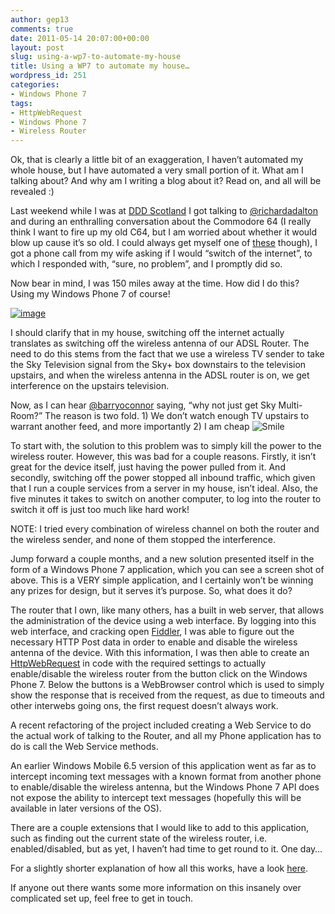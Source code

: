 ```yaml
---
author: gep13
comments: true
date: 2011-05-14 20:07:00+00:00
layout: post
slug: using-a-wp7-to-automate-my-house
title: Using a WP7 to automate my house…
wordpress_id: 251
categories:
- Windows Phone 7
tags:
- HttpWebRequest
- Windows Phone 7
- Wireless Router
---
```


Ok, that is clearly a little bit of an exaggeration, I haven’t automated my whole house, but I have automated a very small portion of it. What am I talking about? And why am I writing a blog about it? Read on, and all will be revealed :)

 

Last weekend while I was at [DDD Scotland](http://www.gep13.co.uk/blog/?p=210) I got talking to [@richardadalton](http://twitter.com/#!/richardadalton) and during an enthralling conversation about the Commodore 64 (I really think I want to fire up my old C64, but I am worried about whether it would blow up cause it’s so old. I could always get myself one of [these](http://www.commodoreusa.net/CUSA_C64.aspx) though), I got a phone call from my wife asking if I would “switch of the internet”, to which I responded with, “sure, no problem”, and I promptly did so. 

 

Now bear in mind, I was 150 miles away at the time. How did I do this? Using my Windows Phone 7 of course! 

 

[![image](http://www.gep13.co.uk/blog/wp-content/uploads/2011/05/image_thumb3.png)](http://www.gep13.co.uk/blog/wp-content/uploads/2011/05/image3.png)

 

I should clarify that in my house, switching off the internet actually translates as switching off the wireless antenna of our ADSL Router. The need to do this stems from the fact that we use a wireless TV sender to take the Sky Television signal from the Sky+ box downstairs to the television upstairs, and when the wireless antenna in the ADSL router is on, we get interference on the upstairs television.

 

Now, as I can hear [@barryoconnor](http://twitter.com/#!/barryoconnor) saying, “why not just get Sky Multi-Room?” The reason is two fold. 1) We don’t watch enough TV upstairs to warrant another feed, and more importantly 2) I am cheap ![Smile](http://www.gep13.co.uk/blog/wp-content/uploads/2011/05/wlEmoticon-smile1.png)

 

To start with, the solution to this problem was to simply kill the power to the wireless router. However, this was bad for a couple reasons. Firstly, it isn’t great for the device itself, just having the power pulled from it. And secondly, switching off the power stopped all inbound traffic, which given that I run a couple services from a server in my house, isn’t ideal. Also, the five minutes it takes to switch on another computer, to log into the router to switch it off is just too much like hard work!

 

NOTE: I tried every combination of wireless channel on both the router and the wireless sender, and none of them stopped the interference.

 

Jump forward a couple months, and a new solution presented itself in the form of a Windows Phone 7 application, which you can see a screen shot of above. This is a VERY simple application, and I certainly won’t be winning any prizes for design, but it serves it’s purpose. So, what does it do?

 

The router that I own, like many others, has a built in web server, that allows the administration of the device using a web interface. By logging into this web interface, and cracking open [Fiddler](http://www.fiddler2.com/fiddler2/), I was able to figure out the necessary HTTP Post data in order to enable and disable the wireless antenna of the device. With this information, I was then able to create an [HttpWebRequest](http://msdn.microsoft.com/en-us/library/system.net.httpwebrequest.aspx) in code with the required settings to actually enable/disable the wireless router from the button click on the Windows Phone 7. Below the buttons is a WebBrowser control which is used to simply show the response that is received from the request, as due to timeouts and other interwebs going ons, the first request doesn’t always work.

 

A recent refactoring of the project included creating a Web Service to do the actual work of talking to the Router, and all my Phone application has to do is call the Web Service methods.

 

An earlier Windows Mobile 6.5 version of this application went as far as to intercept incoming text messages with a known format from another phone to enable/disable the wireless antenna, but the Windows Phone 7 API does not expose the ability to intercept text messages (hopefully this will be available in later versions of the OS).

 

There are a couple extensions that I would like to add to this application, such as finding out the current state of the wireless router, i.e. enabled/disabled, but as yet, I haven’t had time to get round to it. One day…

 

For a slightly shorter explanation of how all this works, have a look [here](http://www.tweetdeck.com/twitter/richardadalton/~PAHAI).

 

If anyone out there wants some more information on this insanely over complicated set up, feel free to get in touch.
